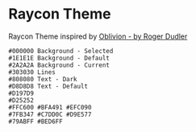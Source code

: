 # Raycon Theme

Raycon Theme inspired by [Oblivion - by Roger Dudler](http://www.eclipsecolorthemes.org/?view=theme&id=1)

    #000000 Background - Selected
    #1E1E1E Background - Default
    #2A2A2A Background - Current
    #303030 Lines
    #808080 Text - Dark
    #D8D8D8 Text - Default
    #D197D9
    #D25252
    #FFC600 #BFA491 #EFC090
    #7FB347 #C7DD0C #D9E577
    #79ABFF #BED6FF
